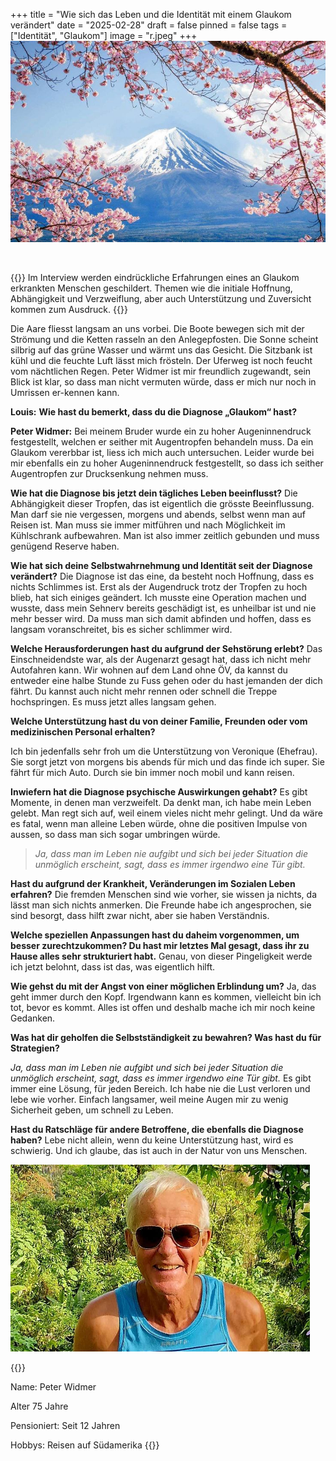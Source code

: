 +++
title = "Wie sich das Leben und die Identität mit einem Glaukom verändert"
date = "2025-02-28"
draft = false
pinned = false
tags = ["Identität", "Glaukom"]
image = "r.jpeg"
+++
![](9a6084e034624aed8d8e89473847a07d.jpg)

![]()

{{<lead>}}
Im Interview werden eindrückliche Erfahrungen eines an Glaukom erkrankten Menschen geschildert. Themen wie die initiale Hoffnung, Abhängigkeit und Verzweiflung, aber auch Unterstützung und Zuversicht kommen zum Ausdruck.
{{</lead>}}

Die Aare fliesst langsam an uns vorbei. Die Boote bewegen sich mit der Strömung und die Ketten rasseln an den Anlegepfosten. Die Sonne scheint silbrig auf das grüne Wasser und wärmt uns das Gesicht. Die Sitzbank ist kühl und die feuchte Luft lässt mich frösteln. Der Uferweg ist noch feucht vom nächtlichen Regen. Peter Widmer ist mir freundlich zugewandt, sein Blick ist klar, so dass man nicht vermuten würde, dass er mich nur noch in Umrissen er-kennen kann.

**Louis:** **Wie hast du bemerkt, dass du die Diagnose „Glaukom“ hast?** 

**Peter Widmer:** Bei meinem Bruder wurde ein zu hoher Augeninnendruck festgestellt, welchen er seither mit Augentropfen behandeln muss. Da ein Glaukom vererbbar ist, liess ich mich auch untersuchen. Leider wurde bei mir ebenfalls ein zu hoher Augeninnendruck festgestellt, so dass ich seither Augentropfen zur Drucksenkung nehmen muss. 

**Wie hat die Diagnose bis jetzt dein tägliches Leben beeinflusst?** Die Abhängigkeit dieser Tropfen, das ist eigentlich die grösste Beeinflussung. Man darf sie nie vergessen, morgens und abends, selbst wenn man auf Reisen ist. Man muss sie immer mitführen und nach Möglichkeit im Kühlschrank aufbewahren. Man ist also immer zeitlich gebunden und muss genügend Reserve haben. 

**Wie hat sich deine Selbstwahrnehmung und Identität seit der Diagnose verändert?** Die Diagnose ist das eine, da besteht noch Hoffnung, dass es nichts    Schlimmes ist. Erst als der Augendruck trotz der Tropfen zu hoch blieb, hat sich einiges geändert. Ich musste eine Operation machen und wusste, dass mein Sehnerv bereits geschädigt ist, es unheilbar ist und nie mehr besser wird. Da muss man sich damit abfinden und hoffen, dass es langsam voranschreitet, bis es sicher schlimmer wird. 

**Welche Herausforderungen hast du aufgrund der Sehstörung erlebt?** Das Einschneidendste war, als der Augenarzt gesagt hat, dass ich nicht mehr Autofahren kann. Wir wohnen auf dem Land ohne ÖV, da kannst du entweder eine halbe Stunde zu Fuss gehen oder du hast jemanden der dich fährt. Du kannst auch nicht mehr rennen oder schnell die Treppe hochspringen. Es muss jetzt alles langsam gehen. 

**Welche Unterstützung hast du von deiner Familie, Freunden oder vom medizinischen Personal erhalten?**

Ich bin jedenfalls sehr froh um die Unterstützung von Veronique (Ehefrau). Sie sorgt jetzt von morgens bis abends für mich und das finde ich super. Sie fährt für mich Auto. Durch sie bin immer noch mobil und kann reisen. 

**Inwiefern hat die Diagnose psychische Auswirkungen gehabt?** Es gibt Momente, in denen man verzweifelt. Da denkt man, ich habe mein Leben gelebt. Man regt sich auf, weil einem vieles nicht mehr gelingt. Und da wäre es fatal, wenn man alleine Leben würde, ohne die positiven Impulse von aussen, so dass man sich sogar umbringen würde.

> *Ja, dass man im Leben nie aufgibt und sich bei jeder Situation die unmöglich erscheint, sagt, dass es immer irgendwo eine Tür gibt.* 

**Hast du aufgrund der Krankheit, Veränderungen im Sozialen Leben erfahren?** Die fremden Menschen sind wie vorher, sie wissen ja nichts, da lässt man sich nichts anmerken. Die Freunde habe ich angesprochen, sie sind besorgt, dass hilft zwar nicht, aber sie haben Verständnis. 

**Welche speziellen Anpassungen hast du daheim vorgenommen, um besser zurechtzukommen? Du hast mir letztes Mal gesagt, dass ihr zu Hause alles sehr strukturiert habt.** Genau, von dieser Pingeligkeit werde ich jetzt belohnt, dass ist das, was eigentlich hilft. 

**Wie gehst du mit der Angst von einer möglichen Erblindung um?** Ja, das geht immer durch den Kopf. Irgendwann kann es kommen, vielleicht bin ich tot, bevor es kommt. Alles ist offen und deshalb mache ich mir noch keine Gedanken. 

**Was hat dir geholfen die Selbstständigkeit zu bewahren? Was hast du für Strategien?**  

*Ja, dass man im Leben nie aufgibt und sich bei jeder Situation die unmöglich erscheint, sagt, dass es immer irgendwo eine Tür gibt.* Es gibt immer eine Lösung, für jeden Bereich. Ich habe nie die Lust verloren und lebe wie vorher. Einfach langsamer, weil meine Augen mir zu wenig Sicherheit geben, um schnell zu Leben. 

**Hast du Ratschläge für andere Betroffene, die ebenfalls die Diagnose haben?** Lebe nicht allein, wenn du keine Unterstützung hast, wird es schwierig. Und ich glaube, das ist auch in der Natur von uns Menschen.

![Peter Widmer wurde 1949. Er ist seit zwölf Jahren im Ruhestand und bereist seither mit seiner Ehefrau regelmässig die Welt. Das Interview fand im ersten Teil in Büren a. A. und in einem zweiten Teil über WhatsApp statt, da sich Peter Widmer unterdessen in Costa Rica befindet. ](herunterladen.png)

{{</box>}}

Name: Peter Widmer

Alter 75 Jahre

Pensioniert: Seit 12 Jahren

Hobbys: Reisen auf Südamerika
{{</box>}}